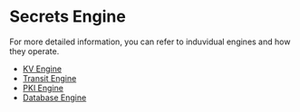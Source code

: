 # Secrets Engine


For more detailed information, you can refer to induvidual engines and how they operate.

- [KV Engine](../docs/kv_engine.md)
- [Transit Engine](../docs/transit_engine.md)
- [PKI Engine](../docs/pki_engine.md)
- [Database Engine](../docs/database_engine.md)